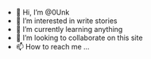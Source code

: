 - 👋 Hi, I’m @0Unk
- 👀 I’m interested in write stories
- 🌱 I’m currently learning anything
- 💞️ I’m looking to collaborate on this site
- 📫 How to reach me ...

<!---
0Unk/0Unk is a ✨ special ✨ repository because its `README.md` (this file) appears on your GitHub profile.
You can click the Preview link to take a look at your changes.
--->
